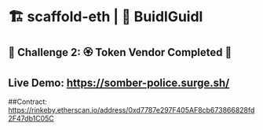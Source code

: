# 🏗 scaffold-eth | 🏰 BuidlGuidl

## 🚩 Challenge 2: 🏵 Token Vendor Completed 🤖
## Live Demo: https://somber-police.surge.sh/
##Contract: https://rinkeby.etherscan.io/address/0xd7787e297F405AF8cb673866828fd2F47db1C05C
